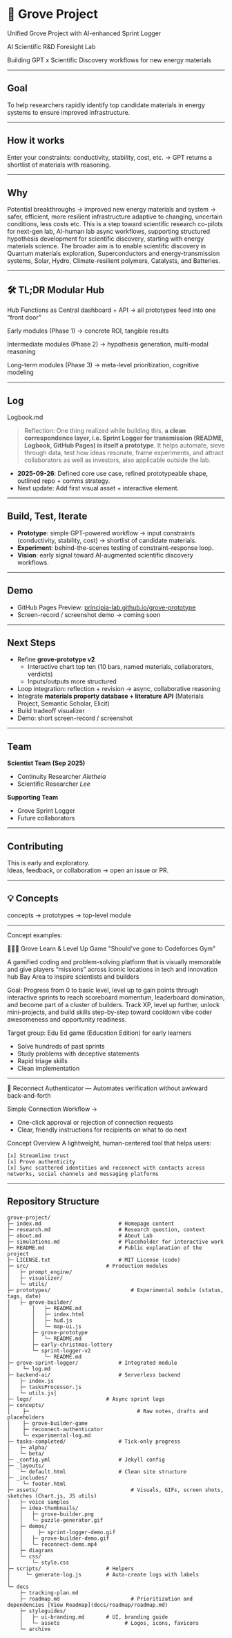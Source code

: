 # 🌲 Grove Project

Unified Grove Project with AI-enhanced Sprint Logger

AI Scientific R&D Foresight Lab

Building GPT x Scientific Discovery workflows for new energy materials

---

## Goal 

To help researchers rapidly identify top candidate materials in energy systems to ensure improved infrastructure. 

---

## How it works 

Enter your constraints: conductivity, stability, cost, etc. → GPT returns a shortlist of materials with reasoning.

---

## Why 

Potential breakthroughs → improved new energy materials and system → safer, efficient, more resilient infrastructure adaptive to changing, uncertain conditions, less costs etc. This is a step toward scientific research co-pilots for next-gen lab, AI-human lab async workflows, supporting structured hypothesis development for scientific discovery, starting with energy materials science. The broader aim is to enable scientific discovery in Quantum materials exploration, Superconductors and energy-transmission systems, Solar, Hydro, Climate-resilient polymers, Catalysts, and Batteries.

---

## 🛠 TL;DR Modular Hub

Hub Functions as Central dashboard + API → all prototypes feed into one “front door”

Early modules (Phase 1) → concrete ROI, tangible results

Intermediate modules (Phase 2) → hypothesis generation, multi-modal reasoning

Long-term modules (Phase 3) → meta-level prioritization, cognitive modeling

---

## Log 

Logbook.md 

> Reflection: One thing realized while building this, **a clean correspondence layer, i.e. Sprint Logger for transmission (README, Logbook, GitHub Pages) is itself a prototype**. It helps automate, sieve through data, test how ideas resonate, frame experiments, and attract collaborators as well as investors, also applicable outside the lab.  

- **2025-09-26**: Defined core use case, refined prototypeable shape, outlined repo + comms strategy.  
- Next update: Add first visual asset + interactive element.  

---

## Build, Test, Iterate

- **Prototype**: simple GPT-powered workflow → input constraints (conductivity, stability, cost) → shortlist of candidate materials.  
- **Experiment**: behind-the-scenes testing of constraint–response loop.  
- **Vision**: early signal toward AI-augmented scientific discovery workflows.  

---

## Demo

- GitHub Pages Preview: [principia-lab.github.io/grove-prototype](https://principia-lab.github.io/grove-prototype/)  
- Screen-record / screenshot demo → coming soon

---

## Next Steps

- Refine **grove-prototype v2**  
  - Interactive chart top ten (10 bars, named materials, collaborators, verdicts)  
  - Inputs/outputs more structured  
- Loop integration: reflection + revision → async, collaborative reasoning 
- Integrate **materials property database + literature API** (Materials Project, Semantic Scholar, Elicit)   
- Build tradeoff visualizer  
- Demo: short screen-record / screenshot 

----

## Team

**Scientist Team (Sep 2025)**  
- Continuity Researcher *Aletheia*  
- Scientific Researcher *Lee*  

**Supporting Team**  
- Grove Sprint Logger  
- Future collaborators  

---

## Contributing

This is early and exploratory.  
Ideas, feedback, or collaboration → open an issue or PR.  

---

## 💡 Concepts

concepts → prototypes → top-level module

---

Concept examples:

🌲🌲🌲 Grove Learn & Level Up Game "Should've gone to Codeforces Gym" 

A gamified coding and problem-solving platform that is visually memorable and give players “missions” across iconic locations in tech and innovation hub Bay Area to inspire scientists and builders 

Goal: Progress from 0 to basic level, level up to gain points through interactive sprints to reach scoreboard momentum, leaderboard domination, and become part of a cluster of builders. Track XP, level up further, unlock mini-projects, and build skills step-by-step toward cooldown vibe coder awesomeness and opportunity readiness.

Target group: 
Edu Ed game (Education Edition) for early learners 

- Solve hundreds of past sprints
- Study problems with deceptive statements
- Rapid triage skills
- Clean implementation

---

🤝 Reconnect Authenticator — Automates verification without awkward back-and-forth

Simple Connection Workflow →

- One-click approval or rejection of connection requests
- Clear, friendly instructions for recipients on what to do next

Concept Overview
A lightweight, human-centered tool that helps users:
```
[x] Streamline trust 
[x] Prove authenticity
[x] Sync scattered identities and reconnect with contacts across networks, social channels and messaging platforms
```
---

## Repository Structure
```
grove-project/
├─ index.md               			# Homepage content
├─ research.md            			# Research question, context
├─ about.md               			# About Lab			
├─ simulations.md         			# Placeholder for interactive work
├─ README.md              			# Public explanation of the project
├─ LICENSE.txt            			# MIT License (code)
├─ src/                         # Production modules
│   ├─ prompt_engine/
│   ├─ visualizer/
│   └─ utils/
├─ prototypes/					        # Experimental module (status, tags, date)
│	├─ grove-builder/
│       │   ├─ README.md               
│       │   ├─ index.html
│       │   ├─ hud.js
│       │   └─ map-ui.js
│       ├─ grove-prototype      		
│       │   └─ README.md
│       ├─ early-christmas-lottery
│       └─ sprint-logger-v2
│           └─ README.md
├─ grove-sprint-logger/     		# Integrated module 
│    └─ log.md
├─ backend-ai/              		# Serverless backend 
│   ├─ index.js
│   ├─ tasksProcessor.js
│   └─ utils.js│    
├─ logs/                        # Async sprint logs 
├─ concepts/
│    ├─						              # Raw notes, drafts and placeholders
│    ├─ grove-builder-game
│    ├─ reconnect-authenticator 
│    └─ experimental-log.md
├─ tasks-completed/         		# Tick-only progress
│   ├─ alpha/
│   └─ beta/
├─ _config.yml            			# Jekyll config 
├─ _layouts/
│   └─ default.html        			# Clean site structure
├─ _includes/
│    └─ footer.html 
├─ assets/					            # Visuals, GIFs, screen shots, sketches (Chart.js, JS utils)
│   ├─ voice samples                     		
│   ├─ idea-thumbnails/
│   │   ├─ grove-builder.png
│   │   └─ puzzle-generator.gif
│   ├─ demos/
│   │	  ├─ sprint-logger-demo.gif
│   │   ├─ grove-builder-demo.gif
│   │   └─ reconnect-demo.mp4
│   ├─ diagrams 
│   └─ css/
│       └─ style.css      			
├─ scripts/                     # Helpers
│     └─ generate-log.js        # Auto-create logs with labels
│
└─ docs
    ├─ tracking-plan.md
    ├─ roadmap.md				        # Prioritization and dependencies [View Roadmap](docs/roadmap/roadmap.md)
    ├─ styleguides/
    │   ├─ ui-branding.md       # UI, branding guide
    │   └─ assets     				  # Logos, icons, favicons	  					
    └─ archive 
    	 
```